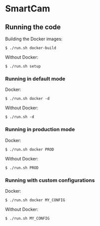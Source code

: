 # SmartCam

## Running the code

Building the Docker images:

```
$ ./run.sh docker-build
```

Without Docker:

```
$ ./run.sh setup
```

### Running in default mode
Docker:
```
$ ./run.sh docker -d
```
Without Docker:
```
$ ./run.sh -d
```

### Running in production mode
Docker:
```
$ ./run.sh docker PROD
```
Without Docker:
```
$ ./run.sh PROD
```

### Running with custom configurations
Docker:
```
$ ./run.sh docker MY_CONFIG
```
Without Docker:
```
$ ./run.sh MY_CONFIG
```